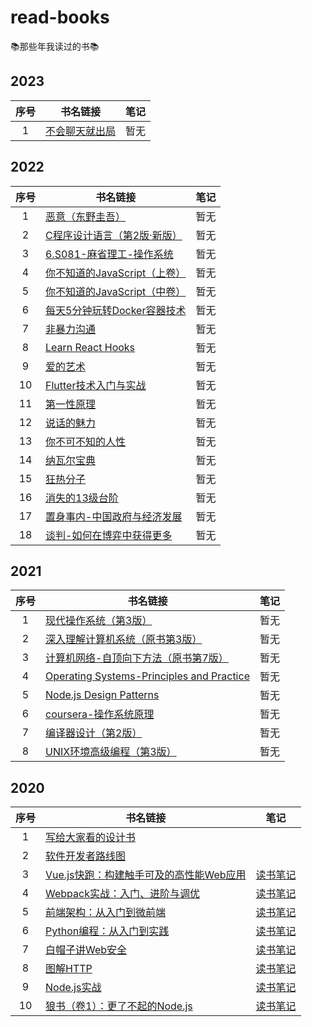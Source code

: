 # read-books
📚那些年我读过的书📚

## 2023

序号 | 书名链接 | 笔记 |
:-: | --- | --- |
1 | [不会聊天就出局](https://book.douban.com/subject/33377094/) | 暂无 |


## 2022

序号 | 书名链接 | 笔记 |
:-: | --- | --- |
1 | [恶意（东野圭吾）](https://book.douban.com/subject/3646172/) | 暂无 |
2 | [C程序设计语言（第2版·新版）](https://book.douban.com/subject/1139336/) | 暂无 |
3 | [6.S081-麻省理工-操作系统](https://www.bilibili.com/video/BV19k4y1C7kA?spm_id_from=333.999.0.0) | 暂无 |
4 | [你不知道的JavaScript（上卷）](https://book.douban.com/subject/26351021/) | 暂无 |
5 | [你不知道的JavaScript（中卷）](https://book.douban.com/subject/26854244/) | 暂无 |
6 | [每天5分钟玩转Docker容器技术](https://book.douban.com/subject/27593748/) | 暂无 |
7 | [非暴力沟通](https://book.douban.com/subject/3533221/) | 暂无 |
8 | [Learn React Hooks](https://book.douban.com/subject/35057628/) | 暂无 |
9 | [爱的艺术](https://book.douban.com/subject/3026879/) | 暂无 |
10 | [Flutter技术入门与实战](https://book.douban.com/subject/34895600/) | 暂无 |
11 | [第一性原理](https://book.douban.com/subject/35265358/) | 暂无 |
12 | [说话的魅力](https://book.douban.com/subject/20442386/) | 暂无 |
13 | [你不可不知的人性](https://book.douban.com/subject/25803206/) | 暂无 |
14 | [纳瓦尔宝典](https://book.douban.com/subject/35876121/) | 暂无 |
15 | [狂热分子](https://book.douban.com/subject/3057556/) | 暂无 |
16 | [消失的13级台阶](https://book.douban.com/subject/34996429/) | 暂无 |
17 | [置身事内-中国政府与经济发展](https://book.douban.com/subject/35546622/) | 暂无 |
18 | [谈判-如何在博弈中获得更多](https://book.douban.com/subject/30203275/) | 暂无 |

## 2021

序号 | 书名链接 | 笔记 |
:-: | --- | --- |
1 | [现代操作系统（第3版）](https://book.douban.com/subject/3852290/) | 暂无 |
2 | [深入理解计算机系统（原书第3版）](https://book.douban.com/subject/26912767/) | 暂无 |
3 | [计算机网络-自顶向下方法（原书第7版）](https://book.douban.com/subject/30280001/) | 暂无 |
4 | [Operating Systems-Principles and Practice](https://book.douban.com/subject/25984145/) | 暂无 |
5 | [Node.js Design Patterns](https://book.douban.com/subject/26819950/) | 暂无 |
6 | [coursera-操作系统原理](https://www.coursera.org/learn/os-pku/) | 暂无 |
7 | [编译器设计（第2版）](https://book.douban.com/subject/20436488/) | 暂无 |
8 | [UNIX环境高级编程（第3版）](https://book.douban.com/subject/25900403/) | 暂无 |

## 2020

序号 | 书名链接 | 笔记 |
:-: | --- | --- |
1 | [写给大家看的设计书](https://book.douban.com/subject/3323633/) | |
2 | [软件开发者路线图](https://book.douban.com/subject/4924164/) | |
3 | [Vue.js快跑：构建触手可及的高性能Web应用](https://book.douban.com/subject/30391161/) | [读书笔记](https://github.com/sishenhei7/read-books/issues/1) |
4 | [Webpack实战：入门、进阶与调优](https://book.douban.com/subject/34430881/) | [读书笔记](https://github.com/sishenhei7/read-books/issues/2) |
5 | [前端架构：从入门到微前端](https://book.douban.com/subject/33477112/) | [读书笔记](https://github.com/sishenhei7/read-books/issues/3) |
6 | [Python编程：从入门到实践](https://book.douban.com/subject/26829016/) | [读书笔记](https://github.com/sishenhei7/read-books/issues/5) |
7 | [白帽子讲Web安全](https://book.douban.com/subject/10546925/) | [读书笔记](https://github.com/sishenhei7/read-books/issues/6) |
8 | [图解HTTP](https://book.douban.com/subject/25863515/) | [读书笔记](https://github.com/sishenhei7/read-books/issues/7) |
9 | [Node.js实战](https://book.douban.com/subject/25870705/) | [读书笔记](https://github.com/sishenhei7/read-books/issues/8) |
10 | [狼书（卷1）：更了不起的Node.js](https://book.douban.com/subject/33950116/) | [读书笔记](https://github.com/sishenhei7/read-books/issues/9) |
